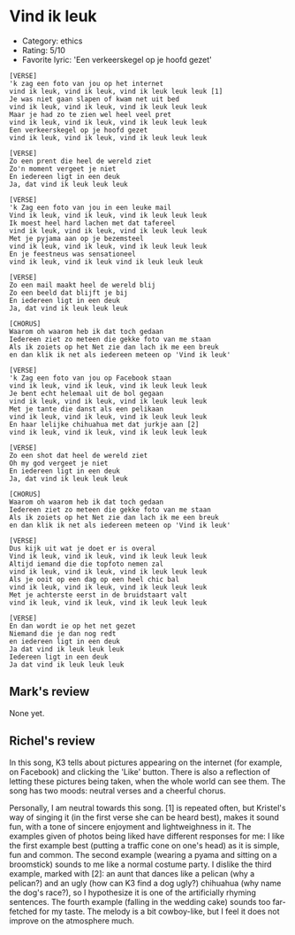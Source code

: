 # Vind ik leuk

 * Category: ethics
 * Rating: 5/10
 * Favorite lyric: 'Een verkeerskegel op je hoofd gezet'


```
[VERSE]
'k zag een foto van jou op het internet
vind ik leuk, vind ik leuk, vind ik leuk leuk leuk [1]
Je was niet gaan slapen of kwam net uit bed
vind ik leuk, vind ik leuk, vind ik leuk leuk leuk
Maar je had zo te zien wel heel veel pret
vind ik leuk, vind ik leuk, vind ik leuk leuk leuk
Een verkeerskegel op je hoofd gezet
vind ik leuk, vind ik leuk, vind ik leuk leuk leuk

[VERSE]
Zo een prent die heel de wereld ziet
Zo'n moment vergeet je niet
En iedereen ligt in een deuk
Ja, dat vind ik leuk leuk leuk

[VERSE]
'k Zag een foto van jou in een leuke mail
Vind ik leuk, vind ik leuk, vind ik leuk leuk leuk
Ik moest heel hard lachen met dat tafereel
vind ik leuk, vind ik leuk, vind ik leuk leuk leuk
Met je pyjama aan op je bezemsteel
vind ik leuk, vind ik leuk, vind ik leuk leuk leuk
En je feestneus was sensationeel
vind ik leuk, vind ik leuk vind ik leuk leuk leuk

[VERSE]
Zo een mail maakt heel de wereld blij
Zo een beeld dat blijft je bij
En iedereen ligt in een deuk
Ja, dat vind ik leuk leuk leuk

[CHORUS]
Waarom oh waarom heb ik dat toch gedaan
Iedereen ziet zo meteen die gekke foto van me staan
Als ik zoiets op het Net zie dan lach ik me een breuk
en dan klik ik net als iedereen meteen op 'Vind ik leuk'

[VERSE]
'k Zag een foto van jou op Facebook staan
vind ik leuk, vind ik leuk, vind ik leuk leuk leuk
Je bent echt helemaal uit de bol gegaan
vind ik leuk, vind ik leuk, vind ik leuk leuk leuk
Met je tante die danst als een pelikaan
vind ik leuk, vind ik leuk, vind ik leuk leuk leuk
En haar lelijke chihuahua met dat jurkje aan [2]
vind ik leuk, vind ik leuk, vind ik leuk leuk leuk

[VERSE]
Zo een shot dat heel de wereld ziet
Oh my god vergeet je niet
En iedereen ligt in een deuk
Ja, dat vind ik leuk leuk leuk

[CHORUS]
Waarom oh waarom heb ik dat toch gedaan
Iedereen ziet zo meteen die gekke foto van me staan
Als ik zoiets op het Net zie dan lach ik me een breuk
en dan klik ik net als iedereen meteen op 'Vind ik leuk'

[VERSE]
Dus kijk uit wat je doet er is overal
Vind ik leuk, vind ik leuk, vind ik leuk leuk leuk
Altijd iemand die die topfoto nemen zal
vind ik leuk, vind ik leuk, vind ik leuk leuk leuk
Als je ooit op een dag op een heel chic bal
vind ik leuk, vind ik leuk, vind ik leuk leuk leuk
Met je achterste eerst in de bruidstaart valt
vind ik leuk, vind ik leuk, vind ik leuk leuk leuk

[VERSE]
En dan wordt ie op het net gezet
Niemand die je dan nog redt
en iedereen ligt in een deuk
Ja dat vind ik leuk leuk leuk
Iedereen ligt in een deuk
Ja dat vind ik leuk leuk leuk
```

## Mark's review

None yet.

## Richel's review

In this song, K3 tells about pictures appearing on the internet (for
example, on Facebook) and clicking the 'Like' button. There is also a
reflection of letting these pictures being taken, when the whole world
can see them. The song has two moods: neutral verses and a cheerful
chorus.

Personally, I am neutral towards this song. [1] is repeated often, but
Kristel's way of singing it (in the first verse she can be heard best),
makes it sound fun, with a tone of sincere enjoyment and lightweighness
in it. The examples given of photos being liked have different responses
for me: I like the first example best (putting a traffic cone on one's
head) as it is simple, fun and common. The second example (wearing a
pyama and sitting on a broomstick) sounds to me like a normal costume
party. I dislike the third example, marked with [2]: an aunt that dances
like a pelican (why a pelican?) and an ugly (how can K3 find a dog
ugly?) chihuahua (why name the dog's race?), so I hypothesize it is one
of the artificially rhyming sentences. The fourth example (falling in
the wedding cake) sounds too far-fetched for my taste. The melody is a
bit cowboy-like, but I feel it does not improve on the atmosphere much.
